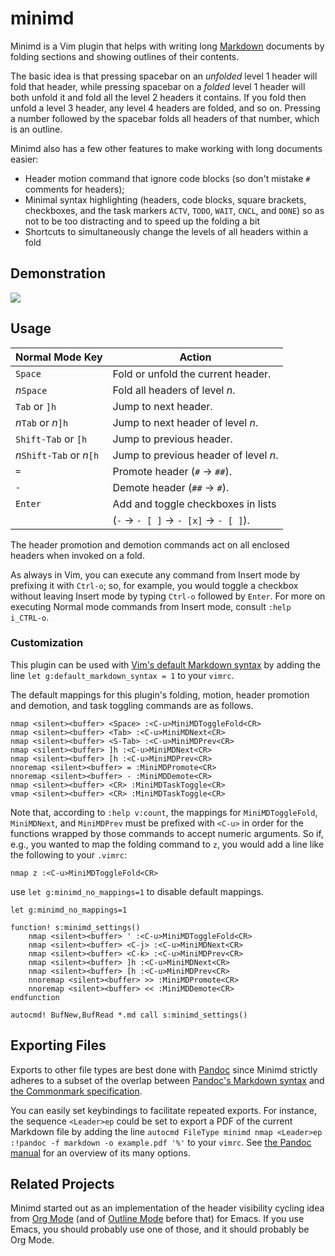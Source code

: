 # minimd

Minimd is a Vim plugin that helps with writing long [Markdown](https://commonmark.org/) documents by folding sections and showing outlines of their contents.

The basic idea is that pressing spacebar on an _unfolded_ level 1 header will fold that header, while pressing spacebar on a _folded_ level 1 header will both unfold it and fold all the level 2 headers it contains.  If you fold then unfold a level 3 header, any level 4 headers are folded, and so on.  Pressing a number followed by the spacebar folds all headers of that number, which is an outline.

Minimd also has a few other features to make working with long documents easier:

- Header motion command that ignore code blocks (so don't mistake `#` comments for headers);
- Minimal syntax highlighting (headers, code blocks, square brackets, checkboxes, and the task markers `ACTV`, `TODO`, `WAIT`, `CNCL`, and `DONE`) so as not to be too distracting and to speed up the folding a bit
- Shortcuts to simultaneously change the levels of all headers within a fold

## Demonstration

![](http://johnob.sdf.org/resources/minimd_demo.gif)

## Usage

| Normal Mode Key            | Action                                 | 
| ---------------            | ------                                 | 
| `Space`                    | Fold or unfold the current header.     | 
| _n_`Space`                 | Fold all headers of level _n_.         | 
| `Tab` or `]h`              | Jump to next header.                   | 
| _n_`Tab` or _n_`]h`        | Jump to next header of level _n_.      | 
| `Shift-Tab` or `[h`        | Jump to previous header.               | 
| _n_`Shift-Tab` or _n_`[h`  | Jump to previous header of level _n_.  | 
| `=`                        | Promote header (`#` → `##`).           | 
| `-`                        | Demote header (`##` → `#`).            | 
| `Enter`                    | Add and toggle checkboxes in lists     | 
|                            | (`-` → `- [ ]` → `- [x]` → `- [ ]`).   | 

The header promotion and demotion commands act on all enclosed headers when invoked on a fold.

As always in Vim, you can execute any command from Insert mode by prefixing it with `Ctrl-o`; so, for example, you would toggle a checkbox without leaving Insert mode by typing `Ctrl-o` followed by `Enter`.  For more on executing Normal mode commands from Insert mode, consult `:help i_CTRL-o`.

### Customization

This plugin can be used with [Vim's default Markdown syntax](https://github.com/tpope/vim-markdown) by adding the line `let g:default_markdown_syntax = 1` to your `vimrc`.

The default mappings for this plugin's folding, motion, header promotion and demotion, and task toggling commands are as follows.

    nmap <silent><buffer> <Space> :<C-u>MiniMDToggleFold<CR>
    nmap <silent><buffer> <Tab> :<C-u>MiniMDNext<CR>
    nmap <silent><buffer> <S-Tab> :<C-u>MiniMDPrev<CR>
    nmap <silent><buffer> ]h :<C-u>MiniMDNext<CR>
    nmap <silent><buffer> [h :<C-u>MiniMDPrev<CR>
    nnoremap <silent><buffer> = :MiniMDPromote<CR>
    nnoremap <silent><buffer> - :MiniMDDemote<CR>
    nmap <silent><buffer> <CR> :MiniMDTaskToggle<CR>
    vmap <silent><buffer> <CR> :MiniMDTaskToggle<CR>

Note that, according to `:help v:count`, the mappings for `MiniMDToggleFold`, `MiniMDNext`, and `MiniMDPrev` must be prefixed with `<C-u>` in order for the functions wrapped by those commands to accept numeric arguments.  So if, e.g., you wanted to map the folding command to `z`, you would add a line like the following to your `.vimrc`:

    nmap z :<C-u>MiniMDToggleFold<CR>

use `let g:minimd_no_mappings=1` to disable default mappings.

``` vim
let g:minimd_no_mappings=1

function! s:minimd_settings()
	nmap <silent><buffer> ' :<C-u>MiniMDToggleFold<CR>
	nmap <silent><buffer> <C-j> :<C-u>MiniMDNext<CR>
	nmap <silent><buffer> <C-k> :<C-u>MiniMDPrev<CR>
	nmap <silent><buffer> ]h :<C-u>MiniMDNext<CR>
	nmap <silent><buffer> [h :<C-u>MiniMDPrev<CR>
	nnoremap <silent><buffer> >> :MiniMDPromote<CR>
	nnoremap <silent><buffer> << :MiniMDDemote<CR>
endfunction

autocmd! BufNew,BufRead *.md call s:minimd_settings()
```

## Exporting Files

Exports to other file types are best done with [Pandoc](https://pandoc.org) since Minimd strictly adheres to a subset of the overlap between [Pandoc's Markdown syntax](https://pandoc.org/MANUAL.html#pandocs-markdown) and [the Commonmark specification](https://spec.commonmark.org/).

You can easily set keybindings to facilitate repeated exports.  For instance, the sequence `<Leader>ep` could be set to export a PDF of the current Markdown file by adding the line `autocmd FileType minimd nmap <Leader>ep :!pandoc -f markdown -o example.pdf '%'` to your `vimrc`.  See [the Pandoc manual](https://pandoc.org/MANUAL.html) for an overview of its many options.

## Related Projects

Minimd started out as an implementation of the header visibility cycling idea from [Org Mode](https://orgmode.org/) (and of [Outline Mode](https://www.gnu.org/software/emacs/manual/html_node/emacs/Outline-Mode.html) before that) for Emacs.  If you use Emacs, you should probably use one of those, and it should probably be Org Mode.
